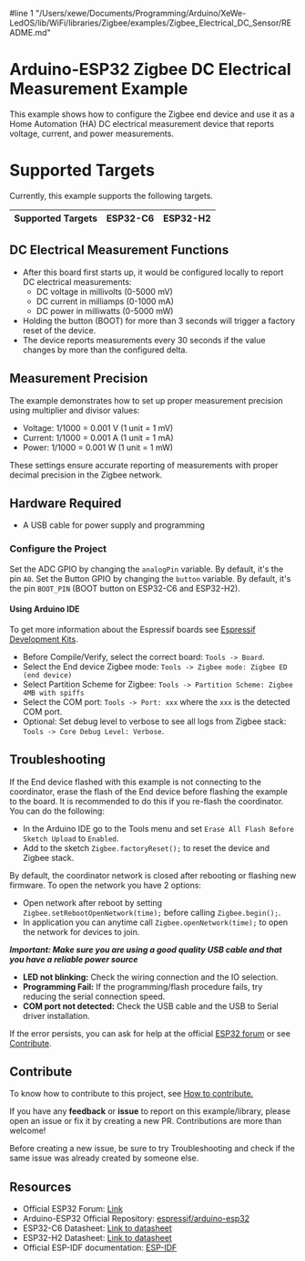#line 1 "/Users/xewe/Documents/Programming/Arduino/XeWe-LedOS/lib/WiFi/libraries/Zigbee/examples/Zigbee_Electrical_DC_Sensor/README.md"
# Arduino-ESP32 Zigbee DC Electrical Measurement Example

This example shows how to configure the Zigbee end device and use it as a Home Automation (HA) DC electrical measurement device that reports voltage, current, and power measurements.

# Supported Targets

Currently, this example supports the following targets.

| Supported Targets | ESP32-C6 | ESP32-H2 |
| ----------------- | -------- | -------- |

## DC Electrical Measurement Functions

 * After this board first starts up, it would be configured locally to report DC electrical measurements:
   - DC voltage in millivolts (0-5000 mV)
   - DC current in milliamps (0-1000 mA)
   - DC power in milliwatts (0-5000 mW)
 * Holding the button (BOOT) for more than 3 seconds will trigger a factory reset of the device.
 * The device reports measurements every 30 seconds if the value changes by more than the configured delta.

## Measurement Precision

The example demonstrates how to set up proper measurement precision using multiplier and divisor values:
 * Voltage: 1/1000 = 0.001 V (1 unit = 1 mV)
 * Current: 1/1000 = 0.001 A (1 unit = 1 mA)
 * Power: 1/1000 = 0.001 W (1 unit = 1 mW)

These settings ensure accurate reporting of measurements with proper decimal precision in the Zigbee network.

## Hardware Required

* A USB cable for power supply and programming

### Configure the Project

Set the ADC GPIO by changing the `analogPin` variable. By default, it's the pin `A0`.
Set the Button GPIO by changing the `button` variable. By default, it's the pin `BOOT_PIN` (BOOT button on ESP32-C6 and ESP32-H2).

#### Using Arduino IDE

To get more information about the Espressif boards see [Espressif Development Kits](https://www.espressif.com/en/products/devkits).

* Before Compile/Verify, select the correct board: `Tools -> Board`.
* Select the End device Zigbee mode: `Tools -> Zigbee mode: Zigbee ED (end device)`
* Select Partition Scheme for Zigbee: `Tools -> Partition Scheme: Zigbee 4MB with spiffs`
* Select the COM port: `Tools -> Port: xxx` where the `xxx` is the detected COM port.
* Optional: Set debug level to verbose to see all logs from Zigbee stack: `Tools -> Core Debug Level: Verbose`.

## Troubleshooting

If the End device flashed with this example is not connecting to the coordinator, erase the flash of the End device before flashing the example to the board. It is recommended to do this if you re-flash the coordinator.
You can do the following:

* In the Arduino IDE go to the Tools menu and set `Erase All Flash Before Sketch Upload` to `Enabled`.
* Add to the sketch `Zigbee.factoryReset();` to reset the device and Zigbee stack.

By default, the coordinator network is closed after rebooting or flashing new firmware.
To open the network you have 2 options:

* Open network after reboot by setting `Zigbee.setRebootOpenNetwork(time);` before calling `Zigbee.begin();`.
* In application you can anytime call `Zigbee.openNetwork(time);` to open the network for devices to join.

***Important: Make sure you are using a good quality USB cable and that you have a reliable power source***

* **LED not blinking:** Check the wiring connection and the IO selection.
* **Programming Fail:** If the programming/flash procedure fails, try reducing the serial connection speed.
* **COM port not detected:** Check the USB cable and the USB to Serial driver installation.

If the error persists, you can ask for help at the official [ESP32 forum](https://esp32.com) or see [Contribute](#contribute).

## Contribute

To know how to contribute to this project, see [How to contribute.](https://github.com/espressif/arduino-esp32/blob/master/CONTRIBUTING.rst)

If you have any **feedback** or **issue** to report on this example/library, please open an issue or fix it by creating a new PR. Contributions are more than welcome!

Before creating a new issue, be sure to try Troubleshooting and check if the same issue was already created by someone else.

## Resources

* Official ESP32 Forum: [Link](https://esp32.com)
* Arduino-ESP32 Official Repository: [espressif/arduino-esp32](https://github.com/espressif/arduino-esp32)
* ESP32-C6 Datasheet: [Link to datasheet](https://www.espressif.com/sites/default/files/documentation/esp32-c6_datasheet_en.pdf)
* ESP32-H2 Datasheet: [Link to datasheet](https://www.espressif.com/sites/default/files/documentation/esp32-h2_datasheet_en.pdf)
* Official ESP-IDF documentation: [ESP-IDF](https://idf.espressif.com)
